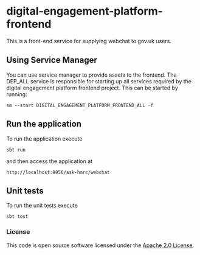 digital-engagement-platform-frontend
=============

This is a front-end service for supplying webchat to gov.uk users.

## Using Service Manager

You can use service manager to provide assets to the frontend. The DEP_ALL service is responsible for starting up all services required by the digital engagement platform frontend project.
This can be started by running:

```
sm --start DIGITAL_ENGAGEMENT_PLATFORM_FRONTEND_ALL -f
```

## Run the application

To run the application execute

```
sbt run
```

and then access the application at

```
http://localhost:9956/ask-hmrc/webchat
```

## Unit tests

To run the unit tests execute

```
sbt test
```

### License

This code is open source software licensed under the [Apache 2.0 License]("http://www.apache.org/licenses/LICENSE-2.0.html").
